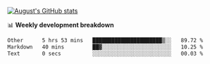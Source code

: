
[![August's GitHub stats](https://github-readme-stats.vercel.app/api?username=zou-weidong&show_icons=true&theme=radical)](https://github.com/zou-weidong)


📊 **Weekly development breakdown**
<!--START_SECTION:waka-->

```txt
Other      5 hrs 53 mins   ██████████████████████▒░░   89.72 %
Markdown   40 mins         ██▓░░░░░░░░░░░░░░░░░░░░░░   10.25 %
Text       0 secs          ░░░░░░░░░░░░░░░░░░░░░░░░░   00.03 %
```

<!--END_SECTION:waka-->
